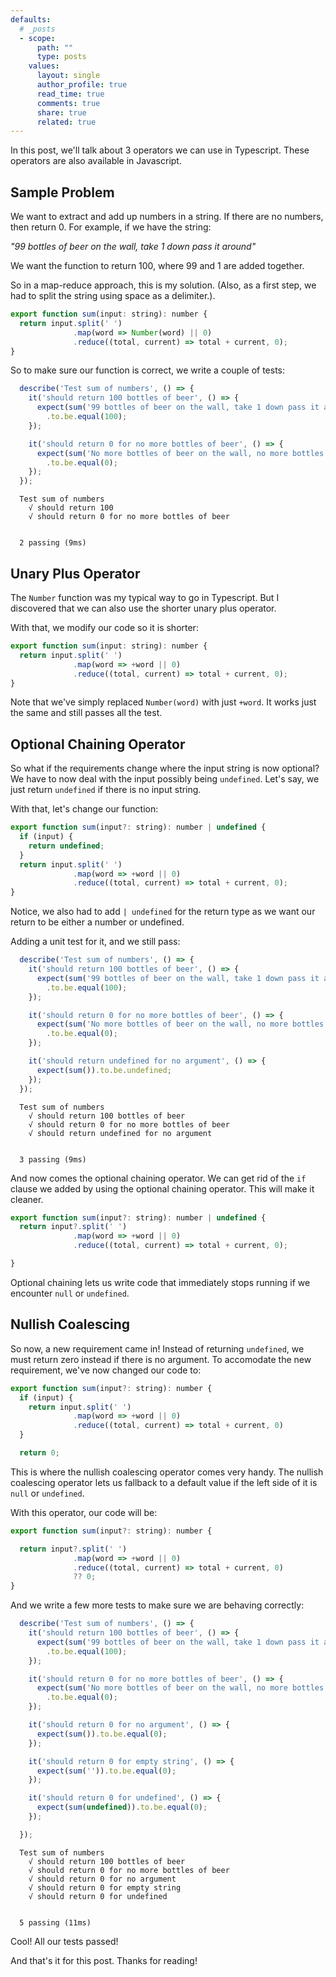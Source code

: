```yaml
---
defaults:
  # _posts
  - scope:
      path: ""
      type: posts
    values:
      layout: single
      author_profile: true
      read_time: true
      comments: true
      share: true
      related: true
---
```


In this post, we'll talk about 3 operators we can use in Typescript. These operators are also available in Javascript.


## Sample Problem

We want to extract and add up numbers in a string. If there are no numbers, then return 0.
For example, if we have the string:

*"99 bottles of beer on the wall, take 1 down pass it around"*

We want the function to return 100, where 99 and 1 are added together.

So in a map-reduce approach, this is my solution. (Also, as a first step, we had to split the string using space as a delimiter.).

```javascript
export function sum(input: string): number {
  return input.split(' ')
              .map(word => Number(word) || 0)
              .reduce((total, current) => total + current, 0);
}
```

So to make sure our function is correct, we write a couple of tests:
```javascript
  describe('Test sum of numbers', () => {
    it('should return 100 bottles of beer', () => {
      expect(sum('99 bottles of beer on the wall, take 1 down pass it around'))
        .to.be.equal(100);
    });

    it('should return 0 for no more bottles of beer', () => {
      expect(sum('No more bottles of beer on the wall, no more bottles of beer'))
        .to.be.equal(0);
    });
  });
```
```
  Test sum of numbers
    √ should return 100
    √ should return 0 for no more bottles of beer


  2 passing (9ms)
```


## Unary Plus Operator

The `Number` function was my typical way to go in Typescript. But I discovered that we can also use the shorter unary plus operator.

With that, we modify our code so it is shorter:
```javascript
export function sum(input: string): number {
  return input.split(' ')
              .map(word => +word || 0)
              .reduce((total, current) => total + current, 0);
}
```
Note that we've simply replaced `Number(word)` with just `+word`. It works just the same and still passes all the test.

## Optional Chaining Operator

So what if the requirements change where the input string is now optional? We have to now deal with the input possibly being `undefined`. Let's say, we just return `undefined` if there is no input string.

With that, let's change our function:
```javascript
export function sum(input?: string): number | undefined {
  if (input) {
    return undefined;
  }
  return input.split(' ')
              .map(word => +word || 0)
              .reduce((total, current) => total + current, 0);
}
```

Notice, we also had to add `| undefined` for the return type as we want our return to be either a number or undefined.

Adding a unit test for it, and we still pass:
```javascript
  describe('Test sum of numbers', () => {
    it('should return 100 bottles of beer', () => {
      expect(sum('99 bottles of beer on the wall, take 1 down pass it around'))
        .to.be.equal(100);
    });

    it('should return 0 for no more bottles of beer', () => {
      expect(sum('No more bottles of beer on the wall, no more bottles of beer'))
        .to.be.equal(0);
    });

    it('should return undefined for no argument', () => {
      expect(sum()).to.be.undefined;
    });
  });
```
```
  Test sum of numbers
    √ should return 100 bottles of beer
    √ should return 0 for no more bottles of beer
    √ should return undefined for no argument


  3 passing (9ms)
```

And now comes the optional chaining operator. We can get rid of the `if` clause we added by using the optional chaining operator. This will make it cleaner.
```javascript
export function sum(input?: string): number | undefined {
  return input?.split(' ')
              .map(word => +word || 0)
              .reduce((total, current) => total + current, 0);

}
```

Optional chaining lets us write code that immediately stops running if we encounter `null` or `undefined`.

## Nullish Coalescing

So now, a new requirement came in! Instead of returning `undefined`, we must return zero instead if there is no argument. To accomodate the new requirement, we've now changed our code to:
```javascript
export function sum(input?: string): number {
  if (input) {
    return input.split(' ')
              .map(word => +word || 0)
              .reduce((total, current) => total + current, 0)
  }

  return 0;
```

This is where the nullish coalescing operator comes very handy. The nullish coalescing operator lets us fallback to a default value if the left side of it is `null` or `undefined`.

With this operator, our code will be:
```javascript
export function sum(input?: string): number {

  return input?.split(' ')
              .map(word => +word || 0)
              .reduce((total, current) => total + current, 0)
              ?? 0;
}
```

And we write a few more tests to make sure we are behaving correctly:
```javascript
  describe('Test sum of numbers', () => {
    it('should return 100 bottles of beer', () => {
      expect(sum('99 bottles of beer on the wall, take 1 down pass it around'))
        .to.be.equal(100);
    });

    it('should return 0 for no more bottles of beer', () => {
      expect(sum('No more bottles of beer on the wall, no more bottles of beer'))
        .to.be.equal(0);
    });

    it('should return 0 for no argument', () => {
      expect(sum()).to.be.equal(0);
    });

    it('should return 0 for empty string', () => {
      expect(sum('')).to.be.equal(0);
    });

    it('should return 0 for undefined', () => {
      expect(sum(undefined)).to.be.equal(0);
    });

  });
```
```
  Test sum of numbers
    √ should return 100 bottles of beer
    √ should return 0 for no more bottles of beer
    √ should return 0 for no argument
    √ should return 0 for empty string
    √ should return 0 for undefined


  5 passing (11ms)
```


Cool! All our tests passed!

And that's it for this post. Thanks for reading!
